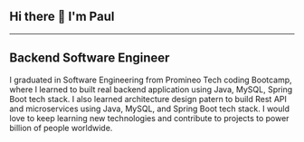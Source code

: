 ## Hi there 👋 I'm Paul
-----
Backend Software Engineer
-----
I graduated in Software Engineering from Promineo Tech coding Bootcamp, where I learned to built real backend application using Java, MySQL, Spring Boot tech stack. 
I also learned architecture design patern to build Rest API and microservices using Java, MySQL, and Spring Boot tech stack.
I would love to keep learning new technologies and contribute to projects to power billion of people worldwide.
<!--
**paulBit3/paulBit3** is a ✨ _special_ ✨ repository because its `README.md` (this file) appears on your GitHub profile.

Here are some ideas to get you started:

- 🔭 I’m based in Dallas, TX, USA, and I'm open for Remote / Office and Hybrid work
- 🌱 I’m currently learning AI(Artificial Intelligence) to build smart apps, and smart APIs
- 👯 I’m looking to collaborate on software development backend and frontend projects worldwide
- 🤔 I’m looking for help with ...
- 💬 Ask me about my LinkedIn https://www.linkedin.com/in/paul-brou-660884b0/
- 📫 How to reach me: paultechnologie@gmail.com
- ⚡ Fun fact: I'm curious and love coffee ... A lot!
-->
